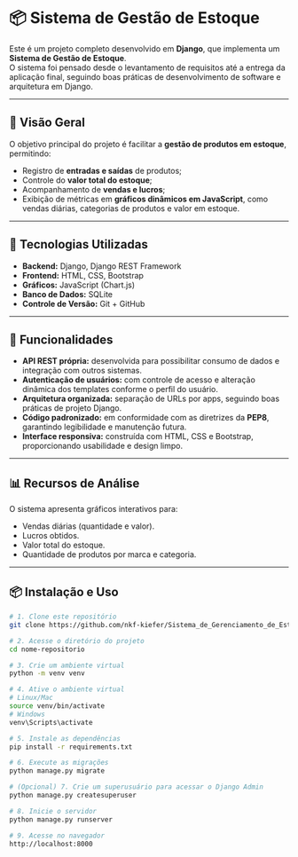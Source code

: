 # 📦 Sistema de Gestão de Estoque  

Este é um projeto completo desenvolvido em **Django**, que implementa um **Sistema de Gestão de Estoque**.  
O sistema foi pensado desde o levantamento de requisitos até a entrega da aplicação final, seguindo boas práticas de desenvolvimento de software e arquitetura em Django.  

---

## 📖 Visão Geral  

O objetivo principal do projeto é facilitar a **gestão de produtos em estoque**, permitindo:  
- Registro de **entradas e saídas** de produtos;  
- Controle do **valor total do estoque**;  
- Acompanhamento de **vendas e lucros**;  
- Exibição de métricas em **gráficos dinâmicos em JavaScript**, como vendas diárias, categorias de produtos e valor em estoque.  

---

## 🚀 Tecnologias Utilizadas  

- **Backend:** Django, Django REST Framework  
- **Frontend:** HTML, CSS, Bootstrap  
- **Gráficos:** JavaScript (Chart.js)  
- **Banco de Dados:** SQLite  
- **Controle de Versão:** Git + GitHub  

---

## 🔑 Funcionalidades  

- **API REST própria:** desenvolvida para possibilitar consumo de dados e integração com outros sistemas.  
- **Autenticação de usuários:** com controle de acesso e alteração dinâmica dos templates conforme o perfil do usuário.  
- **Arquitetura organizada:** separação de URLs por apps, seguindo boas práticas de projeto Django.  
- **Código padronizado:** em conformidade com as diretrizes da **PEP8**, garantindo legibilidade e manutenção futura.  
- **Interface responsiva:** construída com HTML, CSS e Bootstrap, proporcionando usabilidade e design limpo.  

---

## 📊 Recursos de Análise  

O sistema apresenta gráficos interativos para:  
- Vendas diárias (quantidade e valor).  
- Lucros obtidos.  
- Valor total do estoque.  
- Quantidade de produtos por marca e categoria.  

---

## 📦 Instalação e Uso

```bash
# 1. Clone este repositório
git clone https://github.com/nkf-kiefer/Sistema_de_Gerenciamento_de_Estoque-SGE.git

# 2. Acesse o diretório do projeto
cd nome-repositorio

# 3. Crie um ambiente virtual
python -m venv venv

# 4. Ative o ambiente virtual
# Linux/Mac
source venv/bin/activate
# Windows
venv\Scripts\activate

# 5. Instale as dependências
pip install -r requirements.txt

# 6. Execute as migrações
python manage.py migrate

# (Opcional) 7. Crie um superusuário para acessar o Django Admin
python manage.py createsuperuser

# 8. Inicie o servidor
python manage.py runserver

# 9. Acesse no navegador
http://localhost:8000

